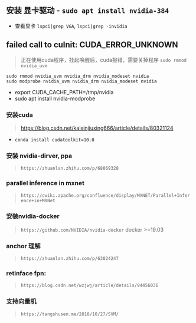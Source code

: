 ## 安装 显卡驱动 - `sudo apt install nvidia-384`
- 查看显卡 `lspci|grep VGA`, `lspci|grep -invidia`

## failed call to cuInit: CUDA_ERROR_UNKNOWN
> 正在使用cuda程序，挂起唤醒后，cuda报错，需要关掉程序 `sudo rmmod nvidia_uvm`

```
sudo rmmod nvidia_uvm nvidia_drm nvidia_modeset nvidia
sudo modprobe nvidia_uvm nvidia_drm nvidia_modeset nvidia
```
- export CUDA_CACHE_PATH=/tmp/nvidia
- sudo apt install nvidia-modprobe
### 安装cuda
> https://blog.csdn.net/kaixinjiuxing666/article/details/80321124
- `conda install cudatoolkit=10.0`
### 安装 nvidia-dirver, ppa
> `https://zhuanlan.zhihu.com/p/68069328`

### parallel inference in mxnet
> `https://cwiki.apache.org/confluence/display/MXNET/Parallel+Inference+in+MXNet`

### 安装nvidia-docker
> `https://github.com/NVIDIA/nvidia-docker` docker >=19.03
### anchor 理解
> `https://zhuanlan.zhihu.com/p/63024247`

### retinface fpn:
> `https://blog.csdn.net/wzjwj/article/details/94456036`

### 支持向量机
> `https://tangshusen.me/2018/10/27/SVM/`
